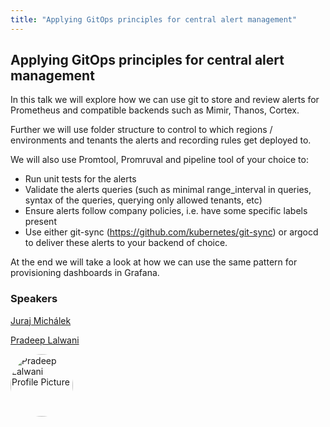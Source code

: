 ```yaml
---
title: "Applying GitOps principles for central alert management"
---
```


## Applying GitOps principles for central alert management

In this talk we will explore how we can use git to store and review  alerts for Prometheus and compatible backends such as Mimir, Thanos, Cortex.

Further we will use folder structure to control to which regions / environments and tenants the alerts and recording rules get deployed to.

We will also use Promtool, Promruval and pipeline tool of your choice to:

* Run unit tests for the alerts
* Validate the alerts queries (such as minimal range_interval in queries, syntax of the queries, querying only allowed tenants, etc)
* Ensure alerts follow company policies, i.e. have some specific labels present 
* Use either git-sync (https://github.com/kubernetes/git-sync) or argocd to deliver these alerts to your backend of choice.

At the end we will take a look at how we can use the same pattern for provisioning dashboards in Grafana.

### Speakers
[Juraj Michálek](../../speakers/juraj-michálek)


[Pradeep Lalwani](../../speakers/pradeep-lalwani)

<img src="https://sessionize.com/image/bf9b-400o400o1-nBd4qVBDsr2asfE8vXTPdY.jpg" style="width: 100px; border-radius: 50%" alt="Pradeep Lalwani Profile Picture"/>

